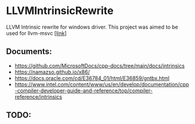 # LLVMIntrinsicRewrite
LLVM Intrinsic rewrite for windows driver. This project was aimed to be used for llvm-msvc [[link]](https://github.com/NewWorldComingSoon/llvm-msvc-build)

## Documents:
- https://github.com/MicrosoftDocs/cpp-docs/tree/main/docs/intrinsics
- https://namazso.github.io/x86/
- https://docs.oracle.com/cd/E36784_01/html/E36859/gntbx.html
- https://www.intel.com/content/www/us/en/develop/documentation/cpp-compiler-developer-guide-and-reference/top/compiler-reference/intrinsics

## TODO:
```batch


```




